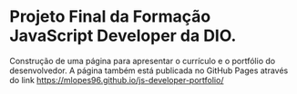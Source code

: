 # Projeto Final da Formação JavaScript Developer da DIO.
Construção de uma página para apresentar o currículo e o portfólio do desenvolvedor.
A página também está publicada no GitHub Pages através do link https://mlopes96.github.io/js-developer-portfolio/
